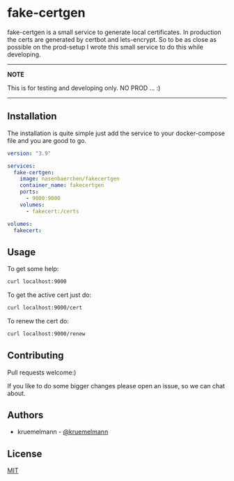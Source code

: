 # fake-certgen

fake-certgen is a small service to generate local certificates. In production the certs are generated by certbot and lets-encrypt. So to be as close as possible on the prod-setup I wrote this small service to do this while developing.

---
**NOTE**

This is for testing and developing only. NO PROD ... :)

---

## Installation

The installation is quite simple just add the service to your docker-compose file and you are good to go.

```yaml
version: "3.9"

services:
  fake-certgen:
    image: nasenbaerchen/fakecertgen
    container_name: fakecertgen
    ports:
      - 9000:9000
    volumes:
      - fakecert:/certs

volumes:
  fakecert:
```

## Usage

To get some help:
```bash
curl localhost:9000
```

To get the active cert just do:
```bash
curl localhost:9000/cert
```

To renew the cert do:
```bash
curl localhost:9000/renew
```

## Contributing

Pull requests welcome:)

If you like to do some bigger changes please open an issue, so we can chat about.

## Authors

* kruemelmann - [@kruemelmann](https://github.com/kruemelmann/)

## License
[MIT](https://choosealicense.com/licenses/mit/)
